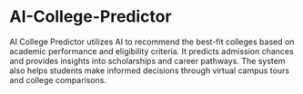 # AI-College-Predictor
AI College Predictor utilizes AI to recommend the best-fit colleges based on academic performance and eligibility criteria. It predicts admission chances and provides insights into scholarships and career pathways. The system also helps students make informed decisions through virtual campus tours and college comparisons. 
